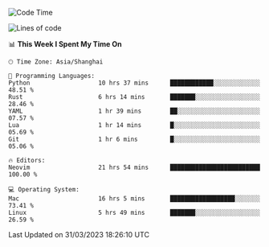 <!--START_SECTION:waka-->
![Code Time](http://img.shields.io/badge/Code%20Time-1%2C265%20hrs%2022%20mins-blue)

![Lines of code](https://img.shields.io/badge/From%20Hello%20World%20I%27ve%20Written-107.1%20thousand%20lines%20of%20code-blue)

📊 **This Week I Spent My Time On** 

```text
🕑︎ Time Zone: Asia/Shanghai

💬 Programming Languages: 
Python                   10 hrs 37 mins      ████████████░░░░░░░░░░░░░   48.51 % 
Rust                     6 hrs 14 mins       ███████░░░░░░░░░░░░░░░░░░   28.46 % 
YAML                     1 hr 39 mins        ██░░░░░░░░░░░░░░░░░░░░░░░   07.57 % 
Lua                      1 hr 14 mins        █░░░░░░░░░░░░░░░░░░░░░░░░   05.69 % 
Git                      1 hr 6 mins         █░░░░░░░░░░░░░░░░░░░░░░░░   05.06 % 

🔥 Editors: 
Neovim                   21 hrs 54 mins      █████████████████████████   100.00 % 

💻 Operating System: 
Mac                      16 hrs 5 mins       ██████████████████░░░░░░░   73.41 % 
Linux                    5 hrs 49 mins       ███████░░░░░░░░░░░░░░░░░░   26.59 % 
```


 Last Updated on 31/03/2023 18:26:10 UTC
<!--END_SECTION:waka-->
